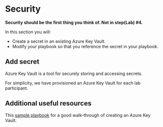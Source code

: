 # Security

**Security should be the first thing you think of. Not in step(Lab) #4.** 

In this section you will:

- Create a secret in an existing Azure Key Vault.
- Modify your playbook so that you reference the secret in your playbook.

## Add secret 

Azure Key Vault is a tool for securely storing and accessing secrets.

For simplicity, we have provisioned an Azure Key Vault for each lab participant. 

## Additional useful resources

This [sample playbook](https://github.com/Azure-Samples/ansible-playbooks/blob/master/keyvault_create.yml) for a good walk-through of creating an Azure Key Vault.



